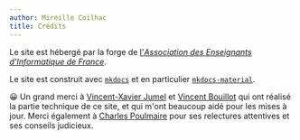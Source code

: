 ```yaml
---
author: Mireille Coilhac
title: Crédits
---
```


Le site est hébergé par la forge de [l'*Association des Enseignants d'Informatique de France*](https://aeif.fr/index.php/accueil/).

Le site est construit avec [`mkdocs`](https://www.mkdocs.org/) et en particulier [`mkdocs-material`](https://squidfunk.github.io/mkdocs-material/).

😀 Un grand merci à  [Vincent-Xavier Jumel](https://forge.aeif.fr/vincentxavier) et [Vincent Bouillot](https://gitlab.com/bouillotvincent) qui ont réalisé la partie technique de ce site, et qui m'ont beaucoup aidé pour les mises à jour. Merci également à [Charles Poulmaire](https://forge.aeif.fr/cpoulmaire) pour ses relectures attentives et ses conseils judicieux.

